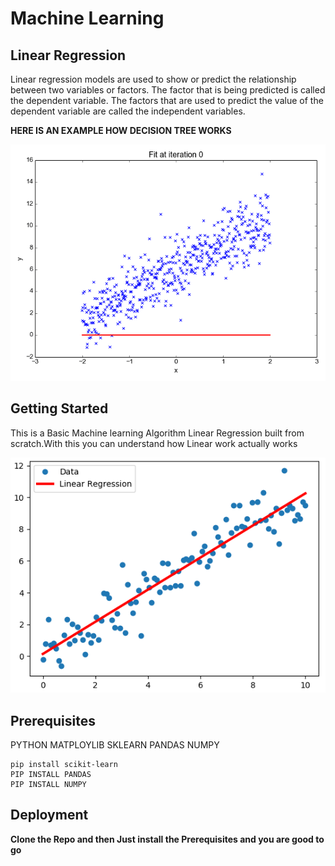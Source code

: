 # Machine Learning
## Linear Regression
Linear regression models are used to show or predict the relationship between two variables or factors. The factor that is being predicted
is called the dependent variable. The factors that are used to predict the value of the dependent variable are called the independent variables.


**HERE IS AN EXAMPLE HOW DECISION TREE WORKS**

<p align="center">
  <img src="Example/Linear Reg working.gif">
</p>

## Getting Started 
This is a Basic Machine learning Algorithm Linear Regression built from scratch.With this you can understand how Linear work actually works

<p align="center">
  <img src="Example/Linear Regresion line.png">
</p>


## Prerequisites

PYTHON
MATPLOYLIB
SKLEARN
PANDAS
NUMPY


```
pip install scikit-learn
PIP INSTALL PANDAS
PIP INSTALL NUMPY
```

## Deployment

**Clone the Repo and then Just install the Prerequisites and you are good to go**
